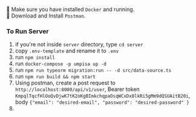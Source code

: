 📝 Make sure you have installed `Docker` and running.\
📝 Download and Install `Postman`.

### To Run Server

1. if you're not inside `server` directory, type `cd server`
2. copy `.env-template` and rename it to `.env`
3. run `npm install`
4. run `docker-compose -p umpisa up -d`
5. run `npm run typeorm migration:run -- -d src/data-source.ts`
6. run `npm run build && npm start`
7. Using postman, create a post request to `http://localhost:8000/api/v1/user`, Bearer token `KmpqlTqcfHlOoQvDjwK7tK2oKgBImkchqpaOsqWCxDx8lkRi5gMm9dQSUAitB20i`, body `{"email": "desired-email", "password": "desired-password" }`
8. 